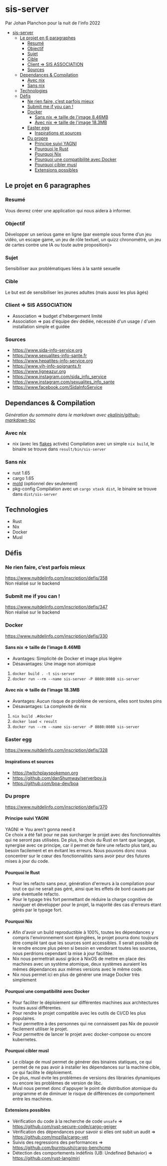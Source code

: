 # sis-server
Par Johan Planchon pour la nuit de l'info 2022

<!--ts-->
* [sis-server](#sis-server)
   * [Le projet en 6 paragraphes](#le-projet-en-6-paragraphes)
      * [Resumé](#resumé)
      * [Objectif](#objectif)
      * [Sujet](#sujet)
      * [Cible](#cible)
      * [Client =&gt; SIS ASSOCIATION](#client--sis-association)
      * [Sources](#sources)
   * [Dependances &amp; Compilation](#dependances--compilation)
      * [Avec nix](#avec-nix)
      * [Sans nix](#sans-nix)
   * [Technologies](#technologies)
   * [Défis](#défis)
      * [Ne rien faire, c’est parfois mieux](#ne-rien-faire-cest-parfois-mieux)
      * [Submit me if you can !](#submit-me-if-you-can-)
      * [Docker](#docker)
         * [Sans nix =&gt; taille de l'image 8.46MB](#sans-nix--taille-de-limage-846mb)
         * [Avec nix =&gt; taille de l'image 18.3MB](#avec-nix--taille-de-limage-183mb)
      * [Easter egg](#easter-egg)
         * [Inspirations et sources](#inspirations-et-sources)
      * [Du propre](#du-propre)
         * [Principe suivi YAGNI](#principe-suivi-yagni)
         * [Pourquoi le Rust](#pourquoi-le-rust)
         * [Pourquoi Nix](#pourquoi-nix)
         * [Pourquoi une compatibilité avec Docker](#pourquoi-une-compatibilité-avec-docker)
         * [Pourquoi cibler musl](#pourquoi-cibler-musl)
         * [Extensions possibles](#extensions-possibles)

<!-- Created by https://github.com/ekalinin/github-markdown-toc -->
<!-- Added by: code, at: Fri Dec  2 02:49:15 UTC 2022 -->

<!--te-->

## Le projet en 6 paragraphes
### Resumé
Vous devrez créer une application qui nous aidera à informer.

### Objectif
Développer un serious game en ligne (par exemple sous forme d’un jeu vidéo, un escape game, un jeu de rôle textuel, un quizz chronométré, un jeu de cartes contre une IA ou toute autre proposition)>

### Sujet
Sensibiliser aux problématiques liées à la santé sexuelle

### Cible
Le but est de sensibiliser les jeunes adultes (mais aussi les plus âgés)

### Client => SIS ASSOCIATION
- Association => budget d'hébergement limité
- Association => pas d'équipe dev dédiée, nécessité d'un usage /  d'uen installation simple et guidée

### Sources 
- https://www.sida-info-service.org
- https://www.sexualites-info-sante.fr
- https://www.hepatites-info-service.org
- https://www.vih-info-soignants.fr
- https://www.ligneazur.org
- https://www.instagram.com/sida_info_service
- https://www.instagram.com/sexualites_info_sante
- https://www.facebook.com/SidaInfoService

## Dependances & Compilation
*Génération du sommaire dans le markdown avec [ekalinin/github-markdown-toc](https://github.com/ekalinin/github-markdown-toc)*

### Avec nix
- nix (avec les [flakes](https://nixos.wiki/wiki/Flakes) activés)
Compilation avec un simple `nix build`, le binaire se trouve dans `result/bin/sis-server`  

### Sans nix
- rust 1.65
- cargo 1.65
- [mold](https://github.com/rui314/mold) (optionnel dev seulement)
- pkg-config
Compilation avec un `cargo xtask dist`, le binaire se trouve dans `dist/sis-server`

## Technologies
- Rust
- Nix
- Docker
- Musl

## Défis
### Ne rien faire, c’est parfois mieux
https://www.nuitdelinfo.com/inscription/defis/358  
Non réalisé sur le backend

### Submit me if you can !
https://www.nuitdelinfo.com/inscription/defis/347  
Non réalisé sur le backend

### Docker
https://www.nuitdelinfo.com/inscription/defis/330  

#### Sans nix => taille de l'image 8.46MB
- Avantages: Simplicité de Docker et image plus légère
- Désavantages: Une image non atomique
1. `docker build . -t sis-server`
2. `docker run --rm --name sis-server -P 8080:8080 sis-server`

#### Avec nix => taille de l'image 18.3MB
- Avantages: Aucun risque de problème de versions, elles sont toutes pins
- Désavantages: La complexité de nix 
1. `nix build .#docker`
2. `docker load < result`
3. `docker run --rm --name sis-server -P 8080:8080 sis-server`

### Easter egg
https://www.nuitdelinfo.com/inscription/defis/328

#### Inspirations et sources
- https://twitchplayspokemon.org
- https://github.com/danShumway/serverboy.js
- https://github.com/boa-dev/boa

### Du propre
https://www.nuitdelinfo.com/inscription/defis/370  

#### Principe suivi YAGNI
YAGNI => You aren't gonna need it  
Ce choix a été fait pour ne pas surcharger le projet avec des fonctionnalités qui ne seront pas utilisées. De plus, le choix du Rust en tant que langage, synergise avec ce principe, car il permet de faire une refacto plus tard, au besoin facilement et en évitant les erreurs. Nous pouvons donc nous concentrer sur le cœur des fonctionnalités sans avoir peur des futures mises à jour du code.

#### Pourquoi le Rust
- Pour les refacto sans peur, génération d'erreurs à la compilation pour tout ce qui ne serait pas géré, ainsi que les effets de bord causés par une éventuelle refacto.
- Pour le typage très fort permettant de réduire la charge cognitive de naviguer et développer pour le projet, la majorité des cas d'erreurs étant gérés par le typage fort.

#### Pourquoi Nix
- Afin d'avoir un build reproductible à 100%, toutes les dépendances y compris l'environnement sont épinglées, le projet pourra donc toujours être compilé tant que les sources sont accessibles. Il serait possible de le rendre encore plus péren si besoin en vendorant toutes les sources, nous perdrions cependant la mise à jour facilitée.
- Nix nous permettrait aussi grâce à NixOS de mettre en place des machines avec un système atomique, deux systèmes auraient les mêmes dépendances aux mêmes versions avec le même code.
- Nix nous permet ici en plus de générer une image Docker très simplement

#### Pourquoi une compatibilité avec Docker
- Pour faciliter le déploiement sur différentes machines aux architectures toutes aussi différentes.
- Pour rendre le projet compatible avec les outils de CI/CD les plus populaires.
- Pour permettre à des personnes qui ne connaissent pas Nix de pouvoir facilement utiliser le projet.
- Pour permettre de lancer le projet avec docker-compose ou encore kubernetes.

#### Pourquoi cibler musl
- Le ciblage de musl permet de générer des binaires statiques, ce qui permet de ne pas avoir à installer les dépendances sur la machine cible, ce qui facilite le déploiement.
- De plus, musl évite les problèmes de versions des librairies dynamiques ou encore les problèmes de version de libc.
- Musl nous permet donc d'appuyer le point de distribution atomique du programme et de diminuer le risque de différences de comportement entre les machines.

#### Extensions possibles
- Vérification du code à la recherche de code `unsafe` => https://github.com/rust-secure-code/cargo-geiger
- Vérification des dépendances pour savoir si elles ont subit un audit => https://github.com/mozilla/cargo-vet
- Suivis des regressions des performances => https://github.com/burntsushi/cargo-benchcmp
- Détection des comportements indéfinis (UB: Undefined Behavior) => https://github.com/rust-lang/miri